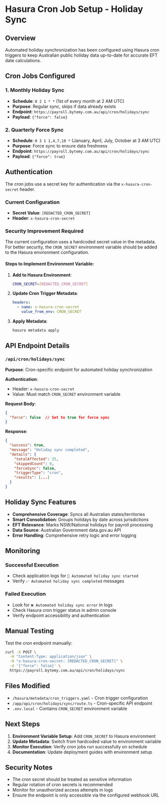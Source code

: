# Hasura Cron Job Setup - Holiday Sync

## Overview

Automated holiday synchronization has been configured using Hasura cron triggers to keep Australian public holiday data up-to-date for accurate EFT date calculations.

## Cron Jobs Configured

### 1. Monthly Holiday Sync
- **Schedule**: `0 2 1 * *` (1st of every month at 2 AM UTC)
- **Purpose**: Regular sync, skips if data already exists
- **Endpoint**: `https://payroll.bytemy.com.au/api/cron/holidays/sync`
- **Payload**: `{"force": false}`

### 2. Quarterly Force Sync
- **Schedule**: `0 3 1 1,4,7,10 *` (January, April, July, October at 3 AM UTC)
- **Purpose**: Force sync to ensure data freshness
- **Endpoint**: `https://payroll.bytemy.com.au/api/cron/holidays/sync`
- **Payload**: `{"force": true}`

## Authentication

The cron jobs use a secret key for authentication via the `x-hasura-cron-secret` header.

### Current Configuration
- **Secret Value**: `[REDACTED_CRON_SECRET]`
- **Header**: `x-hasura-cron-secret`

### Security Improvement Required

The current configuration uses a hardcoded secret value in the metadata. For better security, the `CRON_SECRET` environment variable should be added to the Hasura environment configuration.

#### Steps to Implement Environment Variable:

1. **Add to Hasura Environment**:
   ```bash
   CRON_SECRET=[REDACTED_CRON_SECRET]
   ```

2. **Update Cron Trigger Metadata**:
   ```yaml
   headers:
     - name: x-hasura-cron-secret
       value_from_env: CRON_SECRET
   ```

3. **Apply Metadata**:
   ```bash
   hasura metadata apply
   ```

## API Endpoint Details

### `/api/cron/holidays/sync`

**Purpose**: Cron-specific endpoint for automated holiday synchronization

**Authentication**: 
- Header: `x-hasura-cron-secret`
- Value: Must match `CRON_SECRET` environment variable

**Request Body**:
```json
{
  "force": false  // Set to true for force sync
}
```

**Response**:
```json
{
  "success": true,
  "message": "Holiday sync completed",
  "details": {
    "totalAffected": 25,
    "skippedCount": 0,
    "forceSync": false,
    "triggerType": "cron",
    "results": [...]
  }
}
```

## Holiday Sync Features

- **Comprehensive Coverage**: Syncs all Australian states/territories
- **Smart Consolidation**: Groups holidays by date across jurisdictions
- **EFT Relevance**: Marks NSW/National holidays for payroll processing
- **Data Source**: Australian Government data.gov.au API
- **Error Handling**: Comprehensive retry logic and error logging

## Monitoring

### Successful Execution
- Check application logs for `🤖 Automated holiday sync started`
- Verify `✅ Automated holiday sync completed` messages

### Failed Execution
- Look for `❌ Automated holiday sync error` in logs
- Check Hasura cron trigger status in admin console
- Verify endpoint accessibility and authentication

## Manual Testing

Test the cron endpoint manually:

```bash
curl -X POST \
  -H "Content-Type: application/json" \
  -H "x-hasura-cron-secret: [REDACTED_CRON_SECRET]" \
  -d '{"force": false}' \
  https://payroll.bytemy.com.au/api/cron/holidays/sync
```

## Files Modified

- `/hasura/metadata/cron_triggers.yaml` - Cron trigger configuration
- `/app/api/cron/holidays/sync/route.ts` - Cron-specific API endpoint
- `.env.local` - Contains `CRON_SECRET` environment variable

## Next Steps

1. **Environment Variable Setup**: Add `CRON_SECRET` to Hasura environment
2. **Update Metadata**: Switch from hardcoded value to environment variable
3. **Monitor Execution**: Verify cron jobs run successfully on schedule
4. **Documentation**: Update deployment guides with environment setup

## Security Notes

- The cron secret should be treated as sensitive information
- Regular rotation of cron secrets is recommended
- Monitor for unauthorized access attempts in logs
- Ensure the endpoint is only accessible via the configured webhook URL